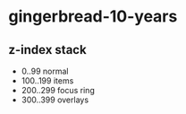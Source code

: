 # gingerbread-10-years

## z-index stack

- 0..99 normal
- 100..199 items
- 200..299 focus ring
- 300..399 overlays

